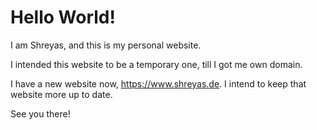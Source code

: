 # Hello World!

I am Shreyas, and this is my personal website.

I intended this website to be a temporary one, till I got me own domain.

I have a new website now, https://www.shreyas.de. I intend to keep that website more up to date.

See you there!

